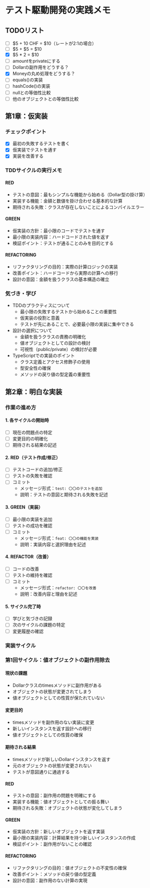 # テスト駆動開発の実践メモ

## TODOリスト
- [ ] $5 + 10 CHF = $10（レートが2:1の場合）
- [ ] $5 + $5 = $10
- [x] $5 * 2 = $10
- [ ] amountをprivateにする
- [ ] Dollarの副作用をどうする？
- [x] Moneyの丸め処理をどうする？
- [ ] equals()の実装
- [ ] hashCode()の実装
- [ ] nullとの等価性比較
- [ ] 他のオブジェクトとの等価性比較

## 第1章：仮実装

### チェックポイント
- [x] 最初の失敗するテストを書く
- [x] 仮実装でテストを通す
- [x] 実装を改善する

### TDDサイクルの実行メモ

#### RED
- テストの意図：最もシンプルな機能から始める（Dollar型の掛け算）
- 実装する機能：金額と数値を掛け合わせる基本的な計算
- 期待される失敗：クラスが存在しないことによるコンパイルエラー

#### GREEN
- 仮実装の方針：最小限のコードでテストを通す
- 最小限の実装内容：ハードコードされた値を返す
- 検証ポイント：テストが通ることのみを目的とする

#### REFACTORING
- リファクタリングの目的：実際の計算ロジックの実装
- 改善ポイント：ハードコードから実際の計算への移行
- 設計の意図：金額を扱うクラスの基本構造の確立

### 気づき・学び
- TDDのプラクティスについて
  - 最小限の失敗するテストから始めることの重要性
  - 仮実装の役割と意義
  - テストが先にあることで、必要最小限の実装に集中できる
- 設計の選択について
  - 金額を扱うクラスの責務の明確化
  - 値オブジェクトとしての設計の検討
  - 可視性（public/private）の検討が必要
- TypeScriptでの実装のポイント
  - クラス定義とアクセス修飾子の使用
  - 型安全性の確保
  - メソッドの戻り値の型定義の重要性

## 第2章：明白な実装

### 作業の進め方

#### 1. 各サイクルの開始時
- [ ] 現在の問題点の特定
- [ ] 変更目的の明確化
- [ ] 期待される結果の記述

#### 2. RED（テスト作成/修正）
- [ ] テストコードの追加/修正
- [ ] テストの失敗を確認
- [ ] コミット
  - メッセージ形式：`test: 〇〇のテストを追加`
  - 説明：テストの意図と期待される失敗を記述

#### 3. GREEN（実装）
- [ ] 最小限の実装を追加
- [ ] テストの成功を確認
- [ ] コミット
  - メッセージ形式：`feat: 〇〇の機能を実装`
  - 説明：実装内容と選択理由を記述

#### 4. REFACTOR（改善）
- [ ] コードの改善
- [ ] テストの維持を確認
- [ ] コミット
  - メッセージ形式：`refactor: 〇〇を改善`
  - 説明：改善内容と理由を記述

#### 5. サイクル完了時
- [ ] 学びと気づきの記録
- [ ] 次のサイクルの課題の特定
- [ ] 変更履歴の確認

### 実装サイクル

### 第1回サイクル：値オブジェクトの副作用除去

#### 現状の課題
- Dollarクラスのtimesメソッドに副作用がある
- オブジェクトの状態が変更されてしまう
- 値オブジェクトとしての性質が保たれていない

#### 変更目的
- timesメソッドを副作用のない実装に変更
- 新しいインスタンスを返す設計への移行
- 値オブジェクトとしての性質の確保

#### 期待される結果
- timesメソッドが新しいDollarインスタンスを返す
- 元のオブジェクトの状態が変更されない
- テストが意図通りに通過する

#### RED
- テストの意図：副作用の問題を明確にする
- 実装する機能：値オブジェクトとしての振る舞い
- 期待される失敗：オブジェクトの状態が変化してしまう

#### GREEN
- 仮実装の方針：新しいオブジェクトを返す実装
- 最小限の実装内容：計算結果を持つ新しいインスタンスの作成
- 検証ポイント：副作用がないことの確認

#### REFACTORING
- リファクタリングの目的：値オブジェクトの不変性の確保
- 改善ポイント：メソッドの戻り値の型定義
- 設計の意図：副作用のない計算の実現
